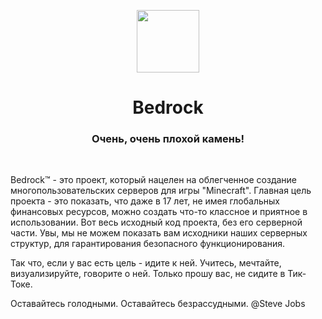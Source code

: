 <p align="center">
    <img src="https://dm8eyg.am.files.1drv.com/y4mwhlvgkyKkFysMtEsIDW7Sm6GyHwCAMRJPe4o7AaqnRefA9qzZN37pd4Eu7TrA5SJ-yvtZUJkNH_q2ES2fMz7pXyXs5muQNpbegiCIbk2fy9GRZGS702pGV7l3kCJHeJSzHOI4rFqkwuUFR71inBd80Rk5ylfk1_0gxmMToyYPdo9fj3cpop-ef07Hs394-Mjbu9c7VkNs0eIZVcBwyCBHg?width=1000&height=1000&cropmode=none" Width=100>
</p>


<h1 align="center">
    Bedrock
</h1>

<h3 align="center">
    Очень, очень плохой камень!    
</h3>

&thinsp;





Bedrock™ - это проект, который нацелен на облегченное создание многопользовательских серверов для игры "Minecraft". Главная цель проекта - это показать, что даже в 17 лет, не имея глобальных финансовых ресурсов, можно создать что-то классное и приятное в использовании. Вот весь исходный код проекта, без его серверной части. Увы, мы не можем показать вам исходники наших серверных структур, для гарантирования безопасного функционирования.

Так что, если у вас есть цель - идите к ней. Учитесь, мечтайте, визуализируйте, говорите о ней. Только прошу вас, не сидите в Тик-Токе.

Оставайтесь голодными. Оставайтесь безрассудными. 
@Steve Jobs
